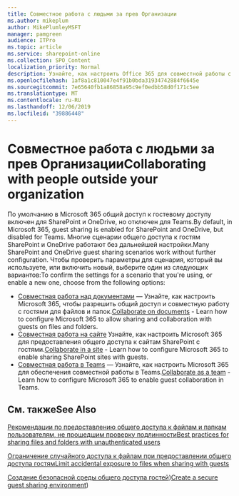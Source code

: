 ```yaml
---
title: Совместное работа с людьми за прев Организации
ms.author: mikeplum
author: MikePlumleyMSFT
manager: pamgreen
audience: ITPro
ms.topic: article
ms.service: sharepoint-online
ms.collection: SPO_Content
localization_priority: Normal
description: Узнайте, как настроить Office 365 для совместной работы с гостевыми пользователями.
ms.openlocfilehash: 1af8a1c810047e4f91b0bda31934742884f6645e
ms.sourcegitcommit: 7e65640fb1a86858a95c9ef0edbb58d0f171c5ee
ms.translationtype: MT
ms.contentlocale: ru-RU
ms.lasthandoff: 12/06/2019
ms.locfileid: "39886448"
---
```

# <a name="collaborating-with-people-outside-your-organization"></a><span data-ttu-id="9c609-103">Совместное работа с людьми за прев Организации</span><span class="sxs-lookup"><span data-stu-id="9c609-103">Collaborating with people outside your organization</span></span>

<span data-ttu-id="9c609-104">По умолчанию в Microsoft 365 общий доступ к гостевому доступу включен для SharePoint и OneDrive, но отключен для Teams.</span><span class="sxs-lookup"><span data-stu-id="9c609-104">By default, in Microsoft 365, guest sharing is enabled for SharePoint and OneDrive, but disabled for Teams.</span></span> <span data-ttu-id="9c609-105">Многие сценарии общего доступа к гостям SharePoint и OneDrive работают без дальнейшей настройки.</span><span class="sxs-lookup"><span data-stu-id="9c609-105">Many SharePoint and OneDrive guest sharing scenarios work without further configuration.</span></span> <span data-ttu-id="9c609-106">Чтобы проверить параметры для сценария, который вы используете, или включить новый, выберите один из следующих вариантов:</span><span class="sxs-lookup"><span data-stu-id="9c609-106">To confirm the settings for a scenario that you're using, or enable a new one, choose from the following options:</span></span>

- <span data-ttu-id="9c609-107">[Совместная работа над документами](collaborate-on-documents.md) — Узнайте, как настроить Microsoft 365, чтобы разрешить общий доступ и совместную работу с гостями для файлов и папок.</span><span class="sxs-lookup"><span data-stu-id="9c609-107">[Collaborate on documents](collaborate-on-documents.md) - Learn how to configure Microsoft 365 to allow sharing and collaboration with guests on files and folders.</span></span>
- <span data-ttu-id="9c609-108">[Совместная работа на сайте](collaborate-in-a-site.md) Узнайте, как настроить Microsoft 365 для предоставления общего доступа к сайтам SharePoint с гостями.</span><span class="sxs-lookup"><span data-stu-id="9c609-108">[Collaborate in a site](collaborate-in-a-site.md) - Learn how to configure Microsoft 365 to enable sharing SharePoint sites with guests.</span></span>
- <span data-ttu-id="9c609-109">[Совместная работа в Teams](collaborate-as-a-team.md) — Узнайте, как настроить Microsoft 365 для обеспечения совместной работы в Teams.</span><span class="sxs-lookup"><span data-stu-id="9c609-109">[Collaborate as a team](collaborate-as-a-team.md) - Learn how to configure Microsoft 365 to enable guest collaboration in Teams.</span></span>

## <a name="see-also"></a><span data-ttu-id="9c609-110">См. также</span><span class="sxs-lookup"><span data-stu-id="9c609-110">See Also</span></span>

[<span data-ttu-id="9c609-111">Рекомендации по предоставлению общего доступа к файлам и папкам пользователям, не прошедшим проверку подлинности</span><span class="sxs-lookup"><span data-stu-id="9c609-111">Best practices for sharing files and folders with unauthenticated users</span></span>](best-practices-anonymous-sharing.md)

[<span data-ttu-id="9c609-112">Ограничение случайного доступа к файлам при предоставлении общего доступа гостям</span><span class="sxs-lookup"><span data-stu-id="9c609-112">Limit accidental exposure to files when sharing with guests</span></span>](sharing-limit-accidental-exposure.md)

<span data-ttu-id="9c609-113">[Создание безопасной среды общего доступа гостей](create-a-secure-guest-sharing-environment.md))</span><span class="sxs-lookup"><span data-stu-id="9c609-113">[Create a secure guest sharing environment](create-a-secure-guest-sharing-environment.md))</span></span>
